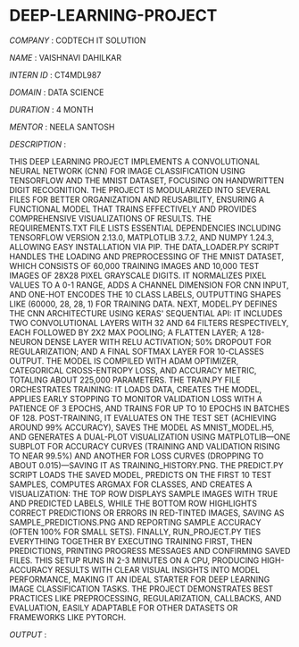 # DEEP-LEARNING-PROJECT

*COMPANY* : CODTECH IT SOLUTION

*NAME* : VAISHNAVI DAHILKAR

*INTERN ID* : CT4MDL987

*DOMAIN* : DATA SCIENCE

*DURATION* : 4 MONTH

*MENTOR* : NEELA SANTOSH

*DESCRIPTION* : 

THIS DEEP LEARNING PROJECT IMPLEMENTS A CONVOLUTIONAL NEURAL NETWORK (CNN) FOR IMAGE CLASSIFICATION USING TENSORFLOW AND THE MNIST DATASET, FOCUSING ON HANDWRITTEN DIGIT RECOGNITION. THE PROJECT IS MODULARIZED INTO SEVERAL FILES FOR BETTER ORGANIZATION AND REUSABILITY, ENSURING A FUNCTIONAL MODEL THAT TRAINS EFFECTIVELY AND PROVIDES COMPREHENSIVE VISUALIZATIONS OF RESULTS. THE REQUIREMENTS.TXT FILE LISTS ESSENTIAL DEPENDENCIES INCLUDING TENSORFLOW VERSION 2.13.0, MATPLOTLIB 3.7.2, AND NUMPY 1.24.3, ALLOWING EASY INSTALLATION VIA PIP. THE DATA_LOADER.PY SCRIPT HANDLES THE LOADING AND PREPROCESSING OF THE MNIST DATASET, WHICH CONSISTS OF 60,000 TRAINING IMAGES AND 10,000 TEST IMAGES OF 28X28 PIXEL GRAYSCALE DIGITS. IT NORMALIZES PIXEL VALUES TO A 0-1 RANGE, ADDS A CHANNEL DIMENSION FOR CNN INPUT, AND ONE-HOT ENCODES THE 10 CLASS LABELS, OUTPUTTING SHAPES LIKE (60000, 28, 28, 1) FOR TRAINING DATA. NEXT, MODEL.PY DEFINES THE CNN ARCHITECTURE USING KERAS' SEQUENTIAL API: IT INCLUDES TWO CONVOLUTIONAL LAYERS WITH 32 AND 64 FILTERS RESPECTIVELY, EACH FOLLOWED BY 2X2 MAX POOLING; A FLATTEN LAYER; A 128-NEURON DENSE LAYER WITH RELU ACTIVATION; 50% DROPOUT FOR REGULARIZATION; AND A FINAL SOFTMAX LAYER FOR 10-CLASSES OUTPUT. THE MODEL IS COMPILED WITH ADAM OPTIMIZER, CATEGORICAL CROSS-ENTROPY LOSS, AND ACCURACY METRIC, TOTALING ABOUT 225,000 PARAMETERS. THE TRAIN.PY FILE ORCHESTRATES TRAINING: IT LOADS DATA, CREATES THE MODEL, APPLIES EARLY STOPPING TO MONITOR VALIDATION LOSS WITH A PATIENCE OF 3 EPOCHS, AND TRAINS FOR UP TO 10 EPOCHS IN BATCHES OF 128. POST-TRAINING, IT EVALUATES ON THE TEST SET (ACHIEVING AROUND 99% ACCURACY), SAVES THE MODEL AS MNIST_MODEL.H5, AND GENERATES A DUAL-PLOT VISUALIZATION USING MATPLOTLIB—ONE SUBPLOT FOR ACCURACY CURVES (TRAINING AND VALIDATION RISING TO NEAR 99.5%) AND ANOTHER FOR LOSS CURVES (DROPPING TO ABOUT 0.015)—SAVING IT AS TRAINING_HISTORY.PNG. THE PREDICT.PY SCRIPT LOADS THE SAVED MODEL, PREDICTS ON THE FIRST 10 TEST SAMPLES, COMPUTES ARGMAX FOR CLASSES, AND CREATES A VISUALIZATION: THE TOP ROW DISPLAYS SAMPLE IMAGES WITH TRUE AND PREDICTED LABELS, WHILE THE BOTTOM ROW HIGHLIGHTS CORRECT PREDICTIONS OR ERRORS IN RED-TINTED IMAGES, SAVING AS SAMPLE_PREDICTIONS.PNG AND REPORTING SAMPLE ACCURACY (OFTEN 100% FOR SMALL SETS). FINALLY, RUN_PROJECT.PY TIES EVERYTHING TOGETHER BY EXECUTING TRAINING FIRST, THEN PREDICTIONS, PRINTING PROGRESS MESSAGES AND CONFIRMING SAVED FILES. THIS SETUP RUNS IN 2-3 MINUTES ON A CPU, PRODUCING HIGH-ACCURACY RESULTS WITH CLEAR VISUAL INSIGHTS INTO MODEL PERFORMANCE, MAKING IT AN IDEAL STARTER FOR DEEP LEARNING IMAGE CLASSIFICATION TASKS. THE PROJECT DEMONSTRATES BEST PRACTICES LIKE PREPROCESSING, REGULARIZATION, CALLBACKS, AND EVALUATION, EASILY ADAPTABLE FOR OTHER DATASETS OR FRAMEWORKS LIKE PYTORCH.

*OUTPUT* :


